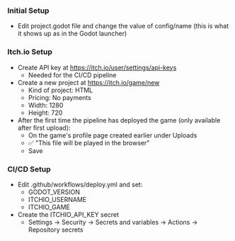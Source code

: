 ### Initial Setup
- Edit project.godot file and change the value of config/name (this is what it shows up as in the Godot launcher)

### Itch.io Setup
- Create API key at https://itch.io/user/settings/api-keys
  - Needed for the CI/CD pipeline
- Create a new project at https://itch.io/game/new
  - Kind of project: HTML
  - Pricing: No payments
  - Width: 1280
  - Height: 720
- After the first time the pipeline has deployed the game (only available after first upload):
  - On the game's profile page created earlier under Uploads
  - ✅ "This file will be played in the browser"
  - Save

### CI/CD Setup
- Edit .github/workflows/deploy.yml and set:
  - GODOT_VERSION
  - ITCHIO_USERNAME
  - ITCHIO_GAME
- Create the ITCHIO_API_KEY secret
  - Settings -> Security -> Secrets and variables -> Actions -> Repository secrets
